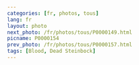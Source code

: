 ```yaml
---
categories: [fr, photos, tous]
lang: fr
layout: photo
next_photo: /fr/photos/tous/P0000149.html
picname: P0000154
prev_photo: /fr/photos/tous/P0000157.html
tags: [Blood, Dead Steinbock]
---
```

